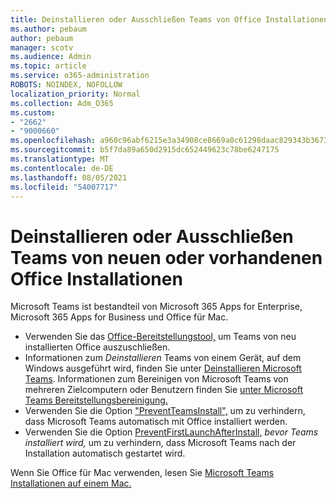 ```yaml
---
title: Deinstallieren oder Ausschließen Teams von Office Installationen
ms.author: pebaum
author: pebaum
manager: scotv
ms.audience: Admin
ms.topic: article
ms.service: o365-administration
ROBOTS: NOINDEX, NOFOLLOW
localization_priority: Normal
ms.collection: Adm_O365
ms.custom:
- "2662"
- "9000660"
ms.openlocfilehash: a960c96abf6215e3a34908ce8669a0c61298daac829343b3673dbfef0c4cbfc7
ms.sourcegitcommit: b5f7da89a650d2915dc652449623c78be6247175
ms.translationtype: MT
ms.contentlocale: de-DE
ms.lasthandoff: 08/05/2021
ms.locfileid: "54007717"
---
```

# <a name="uninstall-or-exclude-teams-from-new-or-existing-office-installations"></a>Deinstallieren oder Ausschließen Teams von neuen oder vorhandenen Office Installationen

Microsoft Teams ist bestandteil von Microsoft 365 Apps for Enterprise, Microsoft 365 Apps for Business und Office für Mac.

- Verwenden Sie das [Office-Bereitstellungstool,](https://docs.microsoft.com/deployoffice/teams-install#how-to-exclude-microsoft-teams-from-new-installations-of-microsoft-365-apps) um Teams von neu installierten Office auszuschließen.
- Informationen zum *Deinstallieren* Teams von einem Gerät, auf dem Windows ausgeführt wird, finden Sie unter [Deinstallieren Microsoft Teams](https://support.office.com/article/3b159754-3c26-4952-abe7-57d27f5f4c81). Informationen zum Bereinigen von Microsoft Teams von mehreren Zielcomputern oder Benutzern finden Sie [unter Microsoft Teams Bereitstellungsbereinigung.](https://docs.microsoft.com/microsoftteams/scripts/powershell-script-teams-deployment-clean-up)
- Verwenden Sie die Option ["PreventTeamsInstall",](https://docs.microsoft.com/deployoffice/teams-install#use-group-policy-to-control-the-installation-of-microsoft-teams
) um zu verhindern, dass Microsoft Teams automatisch mit Office installiert werden.
- Verwenden Sie die Option [PreventFirstLaunchAfterInstall,](https://docs.microsoft.com/deployoffice/teams-install#use-group-policy-to-prevent-microsoft-teams-from-starting-automatically-after-installation) *bevor Teams installiert wird,* um zu verhindern, dass Microsoft Teams nach der Installation automatisch gestartet wird.

Wenn Sie Office für Mac verwenden, lesen Sie [Microsoft Teams Installationen auf einem Mac.](https://docs.microsoft.com/deployoffice/teams-install#microsoft-teams-installations-on-a-mac)